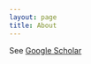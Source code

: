 ```yaml
---
layout: page
title: About
---
```


See [Google Scholar](https://scholar.google.com/citations?user=g8z20PAAAAAJ&hl=en&oi=ao)


